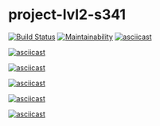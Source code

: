 # project-lvl2-s341
[![Build Status](https://travis-ci.org/akuimov/project-lvl1-s340.svg?branch=master)](https://travis-ci.org/akuimov/project-lvl1-s340)
[![Maintainability](https://api.codeclimate.com/v1/badges/5344abd7186afd72f5bc/maintainability)](https://codeclimate.com/github/akuimov/project-lvl2-s341/maintainability)
[![asciicast](https://asciinema.org/a/pm34zI27eKFYwTFLaoa8PitO5.png)](https://asciinema.org/a/pm34zI27eKFYwTFLaoa8PitO5)

[![asciicast](https://asciinema.org/a/1IViXDhV26bncug13vKDUwXSc.png)](https://asciinema.org/a/1IViXDhV26bncug13vKDUwXSc)

[![asciicast](https://asciinema.org/a/Ssy57KPK5XKNCPHnJn6l0cYDo.png)](https://asciinema.org/a/Ssy57KPK5XKNCPHnJn6l0cYDo)

[![asciicast](https://asciinema.org/a/yPKvmn0IvcJCsp7VX5W2KteaY.png)](https://asciinema.org/a/yPKvmn0IvcJCsp7VX5W2KteaY)

[![asciicast](https://asciinema.org/a/8wWem1kDZzbpxRelf92M3tLlC.png)](https://asciinema.org/a/8wWem1kDZzbpxRelf92M3tLlC)

[![asciicast](https://asciinema.org/a/YF9UPXrsbD29GErX1fIcZAdhq.png)](https://asciinema.org/a/YF9UPXrsbD29GErX1fIcZAdhq)
